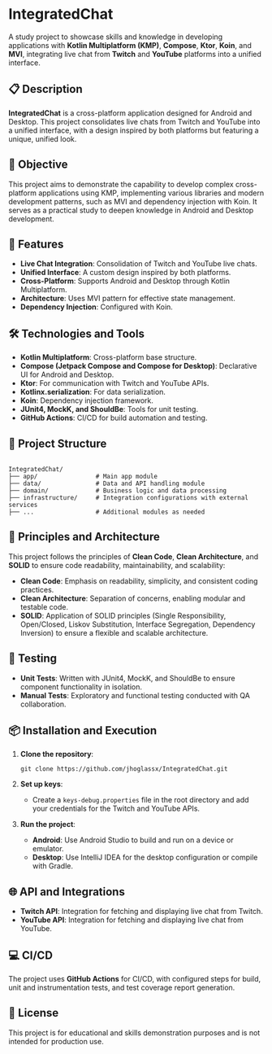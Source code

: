 <div class="markdown prose w-full break-words dark:prose-invert dark">
  <h1>IntegratedChat</h1>
  <p>A study project to showcase skills and knowledge in developing applications with <strong>Kotlin Multiplatform (KMP)</strong>, <strong>Compose</strong>, <strong>Ktor</strong>, <strong>Koin</strong>, and <strong>MVI</strong>, integrating live chat from <strong>Twitch</strong> and <strong>YouTube</strong> platforms into a unified interface.</p>
  <h2>📋 Description</h2>
    <p>
      <strong>IntegratedChat</strong> is a cross-platform application designed for Android and Desktop. This project consolidates live chats from Twitch and YouTube into a unified interface, with a design inspired by both platforms but featuring a unique, unified look.
    </p>
  <h2>🎯 Objective</h2>
    <p>
      This project aims to demonstrate the capability to develop complex cross-platform applications using KMP, implementing various libraries and modern development patterns, such as MVI and dependency injection with Koin. It serves as a practical study to deepen knowledge in Android and Desktop development.
    </p>
  <h2>🚀 Features</h2>
    <ul>
      <li><strong>Live Chat Integration</strong>: Consolidation of Twitch and YouTube live chats.</li>
      <li><strong>Unified Interface</strong>: A custom design inspired by both platforms.</li>
      <li><strong>Cross-Platform</strong>: Supports Android and Desktop through Kotlin Multiplatform.</li>
      <li><strong>Architecture</strong>: Uses MVI pattern for effective state management.</li>
      <li><strong>Dependency Injection</strong>: Configured with Koin.</li>
    </ul>
  <h2>🛠️ Technologies and Tools</h2>
    <ul>
      <li><strong>Kotlin Multiplatform</strong>: Cross-platform base structure.</li>
      <li><strong>Compose (Jetpack Compose and Compose for Desktop)</strong>: Declarative UI for Android and Desktop.</li>
      <li><strong>Ktor</strong>: For communication with Twitch and YouTube APIs.</li>
      <li><strong>Kotlinx.serialization</strong>: For data serialization.</li>
      <li><strong>Koin</strong>: Dependency injection framework.</li>
      <li><strong>JUnit4, MockK, and ShouldBe</strong>: Tools for unit testing.</li>
      <li><strong>GitHub Actions</strong>: CI/CD for build automation and testing.</li>
    </ul>
  <h2>📂 Project Structure</h2>
<pre><code>
IntegratedChat/
├── app/                # Main app module
├── data/               # Data and API handling module
├── domain/             # Business logic and data processing
├── infrastructure/     # Integration configurations with external services
├── ...                 # Additional modules as needed
</code></pre>
  <h2>🧩 Principles and Architecture</h2>
  <p>This project follows the principles of <strong>Clean Code</strong>, <strong>Clean Architecture</strong>, and <strong>SOLID</strong> to ensure code readability, maintainability, and scalability:</p>
  <ul>
    <li><strong>Clean Code</strong>: Emphasis on readability, simplicity, and consistent coding practices.</li>
    <li><strong>Clean Architecture</strong>: Separation of concerns, enabling modular and testable code.</li>
    <li><strong>SOLID</strong>: Application of SOLID principles (Single Responsibility, Open/Closed, Liskov Substitution, Interface Segregation, Dependency Inversion) to ensure a flexible and scalable architecture.</li>
  </ul>
  
  <h2>🧪 Testing</h2>
  <ul>
    <li><strong>Unit Tests</strong>: Written with JUnit4, MockK, and ShouldBe to ensure component functionality in isolation.</li>
    <li><strong>Manual Tests</strong>: Exploratory and functional testing conducted with QA collaboration.</li>
  </ul>
  <h2>📦 Installation and Execution</h2>
  <ol>
    <li><p><strong>Clone the repository</strong>:</p>
      <pre><code>git clone https://github.com/jhoglassx/IntegratedChat.git</code></pre>
    </li>
    <li>
      <p><strong>Set up keys</strong>:</p>
      <ul>
        <li>Create a <code>keys-debug.properties</code> file in the root directory and add your credentials for the Twitch and YouTube APIs.</li>
      </ul>
    </li>
    <li>
      <p><strong>Run the project</strong>:</p>
      <ul>
        <li><strong>Android</strong>: Use Android Studio to build and run on a device or emulator.</li>
        <li><strong>Desktop</strong>: Use IntelliJ IDEA for the desktop configuration or compile with Gradle.</li>
      </ul>
    </li>
  </ol>

  <h2>🌐 API and Integrations</h2>
  <ul>
    <li><strong>Twitch API</strong>: Integration for fetching and displaying live chat from Twitch.</li>
    <li><strong>YouTube API</strong>: Integration for fetching and displaying live chat from YouTube.</li>
  </ul>
  <h2>💻 CI/CD</h2>
  <p>The project uses <strong>GitHub Actions</strong> for CI/CD, with configured steps for build, unit and instrumentation tests, and test coverage report generation.</p>
  <h2>📝 License</h2>
  <p>This project is for educational and skills demonstration purposes and is not intended for production use.</p>
</div>
